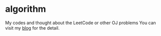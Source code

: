 # algorithm
My codes and thought about the LeetCode or other OJ problems
You can visit my [blog](hewei.site) for the detail. 
